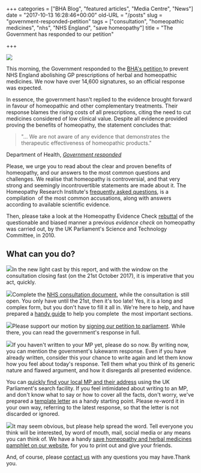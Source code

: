 +++
categories = ["BHA Blog", "featured articles", "Media Centre", "News"]
date = "2017-10-13 16:28:46+00:00"
old-URL = "/posts"
slug = "government-responded-petition"
tags = ["consultation", "homeopathic medicines", "nhs", "NHS England", "save homeopathy"]
title = "The Government has responded to our petition"

+++

![](https://res.cloudinary.com/homeopathyuk/v1557403245/bha/Save-Homeopathy-and-Herbal-Medicines-on-the-NHS-300x169.jpeg)

This morning, the Government responded to the [BHA's petition ](https://petition.parliament.uk/petitions/200154)to prevent NHS England abolishing GP prescriptions of herbal and homeopathic medicines. We now have over 14,600 signatures, so an official response was expected.

In essence, the government hasn't replied to the evidence brought forward in favour of homeopathic and other complementary treatments. Their response blames the rising costs of all prescriptions, citing the need to cut medicines considered of low clinical value. Despite all evidence provided proving the benefits of homeopathy, the statement concludes that:

<blockquote>"... We are not aware of any evidence that demonstrates the therapeutic effectiveness of homeopathic products."</blockquote>

Department of Health, _[Government responded](https://petition.parliament.uk/petitions/200154#response-threshold)_

Please, we urge you to read about the clear and proven benefits of homeopathy, and our answers to the most common questions and challenges. We realise that homeopathy is controversial, and that very strong and seemingly incontrovertible statements are made about it. The Homeopathy Research Institute's [frequently asked questions](https://www.hri-research.org/resources/homeopathy-faqs/), is a compilation  of the most common accusations, along with answers according to available scientific evidence.

Then, please take a look at the Homeopathy Evidence Check [rebuttal](http://www.homeopathyevidencecheck.org/) of the questionable and biased manner a previous _evidence check_ on homeopathy was carried out, by the UK Parliament's Science and Technology Committee, in 2010.

## What can you do?

![](https://res.cloudinary.com/homeopathyuk/v1557403245/bha/NHS-England-2017-consultation-infographic-actions-you-can-take-1024x342.jpg)In the new light cast by this report, and with the window on the consultation closing fast (on the 21st October 2017), it is imperative that you act, quickly.

![](https://res.cloudinary.com/homeopathyuk/v1557403245/bha/complete-the-consultation-document-300x157.jpg)Complete the [NHS consultation document](https://www.engage.england.nhs.uk/consultation/items-routinely-prescribed/consultation/intro/), while the consultation is still open. You only have until the 21st, then it's too late! Yes, it is a long and complex form, but you don't have to fill it all in. We're here to help, and have prepared a [handy guide](http://localhost/bha-blog/notes-assist-completing-nhs-england-consultation/) to help you complete  the most important sections.

![](https://res.cloudinary.com/homeopathyuk/v1557403245/bha/sign-the-petition-mail-newsletter-300x111.jpg)Please support our motion by [signing our petition to parliament](https://petition.parliament.uk/petitions/200154#response-threshold). While there, you can read the government's response in full.

![](https://res.cloudinary.com/homeopathyuk/v1557403245/bha/write-to-your-mp-mail-newsletter-300x127.jpg)If you haven't written to your MP yet, please do so now. By writing now, you can mention the government's lukewarm response. Even if you have already written, consider this your chance to write again and let them know how you feel about today's response. Tell them what you think of its generic nature and flawed argument, and how it disregards all presented evidence.

You can [quickly find your local MP and their address](http://www.parliament.uk/mps-lords-and-offices/mps/) using the UK Parliament's search facility. If you feel intimidated about writing to an MP, and don't know what to say or how to cover all the facts, don't worry, we've prepared a [template letter](https://res.cloudinary.com/homeopathyuk/v1557403245/bha/NHS-England-Consultation-letter-to-MPs.docx) as a handy starting point. Please re-word it in your own way, referring to the latest response, so that the letter is not discarded or ignored.

![](https://res.cloudinary.com/homeopathyuk/v1557403245/bha/spread-the-word-mail-newsletter-300x129.jpg)It may seem obvious, but please help spread the word. Tell everyone you think will be interested, by word of mouth, mail, social media or any means you can think of. We have a handy [save homeopathy and herbal medicines pamphlet on our website](https://res.cloudinary.com/homeopathyuk/v1557403245/bha/NHS-England-2017-consultation-infographic-BHA-1.pdf), for you to print out and give your friends.

And, of course, please [contact us](http://localhost/contact/) with any questions you may have.Thank you.

